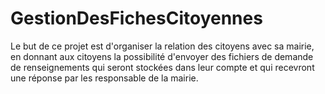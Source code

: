 # GestionDesFichesCitoyennes
Le but de ce projet est d'organiser la relation des citoyens avec sa mairie, en donnant aux citoyens la possibilité d'envoyer des fichiers de demande de renseignements qui seront stockées dans leur compte et qui recevront une réponse par les responsable de la mairie.
